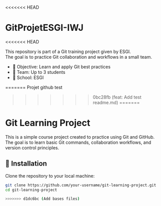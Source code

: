 <<<<<<< HEAD
# GitProjetESGI-IWJ
<<<<<<< HEAD

This repository is part of a Git training project given by ESGI.  
The goal is to practice Git collaboration and workflows in a small team.

- 🎯 Objective: Learn and apply Git best practices  
- 👥 Team: Up to 3 students  
- 🏫 School: ESGI  

=======
Projet github
test
>>>>>>> 0bc28fb (feat: Add test readme.md)
=======
# Git Learning Project

This is a simple course project created to practice using Git and GitHub.  
The goal is to learn basic Git commands, collaboration workflows, and version control principles.

## 🚀 Installation

Clone the repository to your local machine:

```bash
git clone https://github.com/your-username/git-learning-project.git
cd git-learning-project

>>>>>>> d1dc6bc (Add bases files)
